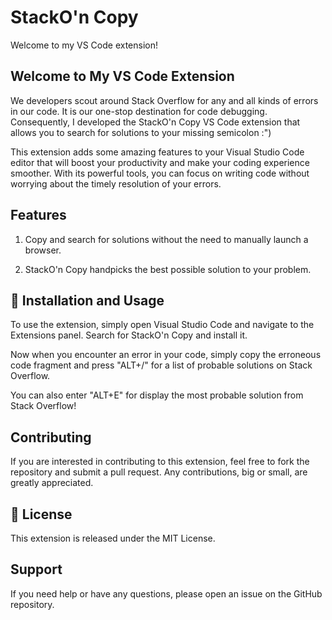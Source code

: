 # StackO'n Copy


Welcome to my VS Code extension!

## Welcome to My VS Code Extension

We developers scout around Stack Overflow for any and all kinds of errors in our code. It is our one-stop destination for code debugging. Consequently, I developed the StackO'n Copy VS Code extension that allows you to search for solutions to your missing semicolon :")

This extension adds some amazing features to your Visual Studio Code editor that will boost your productivity and make your coding experience smoother. With its powerful tools, you can focus on writing code without worrying about the timely resolution of your errors.


## Features

1. Copy and search for solutions without the need to manually launch a browser.

2. StackO'n Copy handpicks the best possible solution to your problem.


## 🚀 Installation and Usage

To use the extension, simply open Visual Studio Code and navigate to the Extensions panel. Search for StackO'n Copy and install it. 

Now when you encounter an error in your code, simply copy the erroneous code fragment and press "ALT+/" for a list of probable solutions on Stack Overflow.

You can also enter "ALT+E" for display the most probable solution from Stack Overflow!


## Contributing

If you are interested in contributing to this extension, feel free to fork the repository and submit a pull request. Any contributions, big or small, are greatly appreciated.


## 📄 License

This extension is released under the MIT License.

## Support

If you need help or have any questions, please open an issue on the GitHub repository.